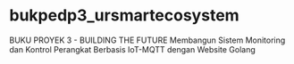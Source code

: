 # bukpedp3_ursmartecosystem
BUKU PROYEK 3 - BUILDING THE FUTURE Membangun Sistem Monitoring dan Kontrol Perangkat Berbasis IoT-MQTT dengan Website Golang
